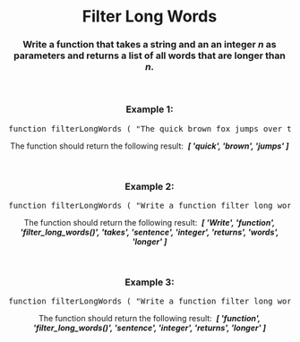 <div align = 'center'>

# Filter Long Words

</div>

<div align = 'center'>

<h3>Write a function that takes a string and an an integer <em>n</em> as parameters and returns a list of all words that are longer than <em>n</em>.</h3>

<br>

<h3>Example 1:</h3>

<pre>function filterLongWords&nbsp;(&nbsp;"The quick brown fox jumps over the lazy dog", 4&nbsp;)</pre>

<p>The function should return the following result: &nbsp;<strong><em>[&nbsp;'quick', 'brown', 'jumps'&nbsp;]</em></strong></p>

<br>

<h3>Example 2:</h3>

<pre>function filterLongWords&nbsp;(&nbsp;"Write a function filter_long_words() that takes a sentence and an integer n and returns the list of words that are longer than n.", 4&nbsp;)</pre>

<p>The function should return the following result: &nbsp;<strong><em>[&nbsp;'Write', 'function', 'filter_long_words()', 'takes', 'sentence', 'integer', 'returns', 'words', 'longer'&nbsp;]</em></strong></p>

<br>

<h3>Example 3:</h3>

<pre>function filterLongWords&nbsp;(&nbsp;"Write a function filter_long_words() that takes a sentence and an integer n and returns the list of words that are longer than n.", 5&nbsp;)</pre>

<p>The function should return the following result: &nbsp;<strong><em>[&nbsp;'function', 'filter_long_words()', 'sentence', 'integer', 'returns', 'longer'&nbsp;]</em></strong></p>

</div>
